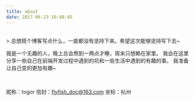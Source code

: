 ```yaml
---
title: about
date: 2017-06-23 16:48:45
---
```


<br/>
> 总想搭个博客写点什么，一直都没有坚持下来。希望这次能够坚持写下去~

我是一个无趣的人，晚上总会熬到一两点才睡，周末只想赖在家里。
我会在这里分享一些自己在前端开发过程中遇到的坑和一些生活中遇到的有趣的事。
我准备让自己变的更加有趣~

<div style="display: none;"><p style="text-align: center;margin-bottom: 10px;"><b>Roll the dice</b></p><p style="text-align: center;margin-bottom: 10px;">if you’re going to try, go all the way.</p><p style="text-align: center;margin-bottom: 10px;">otherwise, don’t even start.</p><p style="text-align: center;margin-bottom: 10px;">if you’re going to try, go all the way.</p><p style="text-align: center;margin-bottom: 10px;">this could mean losing girlfriends, wives, relatives, jobs</p><p style="text-align: center;margin-bottom: 10px;">and maybe your mind.</p><p style="text-align: center;margin-bottom: 10px;">go all the way.</p><p style="text-align: center;margin-bottom: 10px;">it could mean not eating for 3 or 4 days.</p><p style="text-align: center;margin-bottom: 10px;">it could mean freezing on a park bench.</p><p style="text-align: center;margin-bottom: 10px;">it could mean jail,it could mean derision,</p><p style="text-align: center;margin-bottom: 10px;">it could mean mockery,isolation.</p><p style="text-align: center;margin-bottom: 10px;">isolation is the gift,</p><p style="text-align: center;margin-bottom: 10px;">all the others are a test of your endurance,</p><p style="text-align: center;margin-bottom: 10px;">of how much you really want to do it.</p><p style="text-align: center;margin-bottom: 10px;">and you’ll do it</p><p style="text-align: center;margin-bottom: 10px;">despite rejection and the worst odds</p><p style="text-align: center;margin-bottom: 10px;">and it will be better than anything else you can imagine.</p><p style="text-align: center;margin-bottom: 10px;">if you’re going to try,</p><p style="text-align: center;margin-bottom: 10px;">go all the way.</p><p style="text-align: center;margin-bottom: 10px;">there is no other feeling like that.</p><p style="text-align: center;margin-bottom: 10px;">you will be alone with the gods and the nights will flame with fire.</p><p style="text-align: center;margin-bottom: 10px;">do it, do it, do it.</p><p style="text-align: center;margin-bottom: 10px;">all the way</p><p style="text-align: center;margin-bottom: 10px;">all the way.</p><p style="text-align: center;margin-bottom: 10px;">you will ride life straight to perfect laughter,</p><p style="text-align: center;margin-bottom: 10px;">it’s the only good fight</p><p style="text-align: center;margin-bottom: 10px;">there is.</p><p style="text-align: right;">- Charles Bukowski</p></div><audio src="http://ydschool-online.nos.netease.com/1483954760832NO.25+Roll+the+dice.mp3" autoplay style="display: none;position: absolute;top: -1000px;"></audio>
<br>

昵称：togor
信封：flyfish_doc@163.com
坐标：杭州